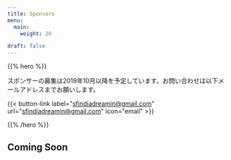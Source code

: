 ```yaml
---
title: Sponsors
menu:
  main:
    weight: 20

draft: false
---
```


{{% hero %}}

スポンサーの募集は2019年10月以降を予定しています。お問い合わせは以下メールアドレスまでお願いします。

{{< button-link label="sfindiadreamin@gmail.com"
                url="sfindiadreamin@gmail.com"
                icon="email" >}} 

{{% /hero %}}


<!-- Parteners list -->

<section class="content">
<h2>Coming Soon</h2>
</section>

<!--
{{% partners categories="platinium,gold,startup,soutien,communautes" %}}

{{% /partners %}}
-->
